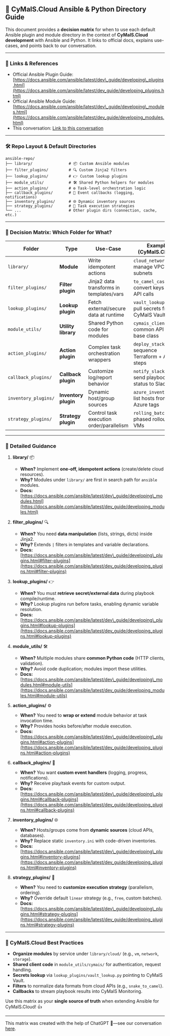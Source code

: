 ## 📖 CyMaIS.Cloud Ansible & Python Directory Guide

This document provides a **decision matrix** for when to use each default Ansible plugin and module directory in the context of **CyMaIS.Cloud development** with Ansible and Python. It links to official docs, explains use-cases, and points back to our conversation.

---

### 🔗 Links & References

* Official Ansible Plugin Guide: [https://docs.ansible.com/ansible/latest/dev\_guide/developing\_plugins.html](https://docs.ansible.com/ansible/latest/dev_guide/developing_plugins.html)
* Official Ansible Module Guide: [https://docs.ansible.com/ansible/latest/dev\_guide/developing\_modules.html](https://docs.ansible.com/ansible/latest/dev_guide/developing_modules.html)
* This conversation: [Link to this conversation](https://chat.openai.com/)

---

### 🛠️ Repo Layout & Default Directories

```plaintext
ansible-repo/
├── library/                # 📦 Custom Ansible modules
├── filter_plugins/         # 🔍 Custom Jinja2 filters
├── lookup_plugins/         # 👉 Custom lookup plugins
├── module_utils/           # 🛠️ Shared Python helpers for modules
├── action_plugins/         # ⚙️ Task-level orchestration logic
├── callback_plugins/       # 📣 Event callbacks (logging, notifications)
├── inventory_plugins/      # 🌐 Dynamic inventory sources
├── strategy_plugins/       # 🧠 Task execution strategies
└── ...                     # Other plugin dirs (connection, cache, etc.)
```

---

### 🎯 Decision Matrix: Which Folder for What?

| Folder               | Type                 | Use-Case                                 | Example (CyMaIS.Cloud)                                | Emoji |
| -------------------- | -------------------- | ---------------------------------------- | ----------------------------------------------------- | ----- |
| `library/`           | **Module**           | Write idempotent actions                 | `cloud_network.py`: manage VPCs, subnets              | 📦    |
| `filter_plugins/`    | **Filter plugin**    | Jinja2 data transforms in templates/vars | `to_camel_case.py`: convert keys for API calls        | 🔍    |
| `lookup_plugins/`    | **Lookup plugin**    | Fetch external/secure data at runtime    | `vault_lookup.py`: pull secrets from CyMaIS Vault     | 👉    |
| `module_utils/`      | **Utility library**  | Shared Python code for modules           | `cymais_client.py`: common API client base class      | 🛠️   |
| `action_plugins/`    | **Action plugin**    | Complex task orchestration wrappers      | `deploy_stack.py`: sequence Terraform + Ansible steps | ⚙️    |
| `callback_plugins/`  | **Callback plugin**  | Customize log/report behavior            | `notify_slack.py`: send playbook status to Slack      | 📣    |
| `inventory_plugins/` | **Inventory plugin** | Dynamic host/group sources               | `azure_inventory.py`: list hosts from Azure tags      | 🌐    |
| `strategy_plugins/`  | **Strategy plugin**  | Control task execution order/parallelism | `rolling_batch.py`: phased rollout of VMs             | 🧠    |

---

### 📝 Detailed Guidance

1. **library/** 📦

   * **When?** Implement **one-off, idempotent actions** (create/delete cloud resources).
   * **Why?** Modules under `library/` are first in search path for `ansible` modules.
   * **Docs:** [https://docs.ansible.com/ansible/latest/dev\_guide/developing\_modules.html](https://docs.ansible.com/ansible/latest/dev_guide/developing_modules.html)

2. **filter\_plugins/** 🔍

   * **When?** You need **data manipulation** (lists, strings, dicts) inside Jinja2.
   * **Why?** Extends `|` filters in templates and variable declarations.
   * **Docs:** [https://docs.ansible.com/ansible/latest/dev\_guide/developing\_plugins.html#filter-plugins](https://docs.ansible.com/ansible/latest/dev_guide/developing_plugins.html#filter-plugins)

3. **lookup\_plugins/** 👉

   * **When?** You must **retrieve secret/external data** during playbook compile/runtime.
   * **Why?** Lookup plugins run before tasks, enabling dynamic variable resolution.
   * **Docs:** [https://docs.ansible.com/ansible/latest/dev\_guide/developing\_plugins.html#lookup-plugins](https://docs.ansible.com/ansible/latest/dev_guide/developing_plugins.html#lookup-plugins)

4. **module\_utils/** 🛠️

   * **When?** Multiple modules share **common Python code** (HTTP clients, validation).
   * **Why?** Avoid code duplication; modules import these utilities.
   * **Docs:** [https://docs.ansible.com/ansible/latest/dev\_guide/developing\_modules.html#module-utils](https://docs.ansible.com/ansible/latest/dev_guide/developing_modules.html#module-utils)

5. **action\_plugins/** ⚙️

   * **When?** You need to **wrap or extend** module behavior at task invocation time.
   * **Why?** Provides hooks before/after module execution.
   * **Docs:** [https://docs.ansible.com/ansible/latest/dev\_guide/developing\_plugins.html#action-plugins](https://docs.ansible.com/ansible/latest/dev_guide/developing_plugins.html#action-plugins)

6. **callback\_plugins/** 📣

   * **When?** You want **custom event handlers** (logging, progress, notifications).
   * **Why?** Receive play/task events for custom output.
   * **Docs:** [https://docs.ansible.com/ansible/latest/dev\_guide/developing\_plugins.html#callback-plugins](https://docs.ansible.com/ansible/latest/dev_guide/developing_plugins.html#callback-plugins)

7. **inventory\_plugins/** 🌐

   * **When?** Hosts/groups come from **dynamic sources** (cloud APIs, databases).
   * **Why?** Replace static `inventory.ini` with code-driven inventories.
   * **Docs:** [https://docs.ansible.com/ansible/latest/dev\_guide/developing\_plugins.html#inventory-plugins](https://docs.ansible.com/ansible/latest/dev_guide/developing_plugins.html#inventory-plugins)

8. **strategy\_plugins/** 🧠

   * **When?** You need to **customize execution strategy** (parallelism, ordering).
   * **Why?** Override default `linear` strategy (e.g., `free`, custom batches).
   * **Docs:** [https://docs.ansible.com/ansible/latest/dev\_guide/developing\_plugins.html#strategy-plugins](https://docs.ansible.com/ansible/latest/dev_guide/developing_plugins.html#strategy-plugins)

---

### 🚀 CyMaIS.Cloud Best Practices

* **Organize modules** by service under `library/cloud/` (e.g., `vm`, `network`, `storage`).
* **Shared client code** in `module_utils/cymais/` for authentication, request handling.
* **Secrets lookup** via `lookup_plugins/vault_lookup.py` pointing to CyMaIS Vault.
* **Filters** to normalize data formats from cloud APIs (e.g., `snake_to_camel`).
* **Callbacks** to stream playbook results into CyMaIS Monitoring.

Use this matrix as your **single source of truth** when extending Ansible for CyMaIS.Cloud! 👍 

--- 

This matrix was created with the help of ChatGPT 🤖—see our conversation [here](https://chatgpt.com/canvas/shared/682b1a62d6dc819184ecdc696c51290a).
